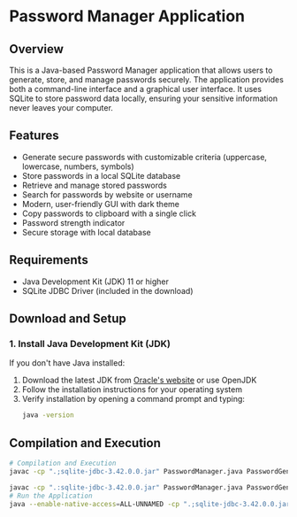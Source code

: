 # Password Manager Application

## Overview

This is a Java-based Password Manager application that allows users to generate, store, and manage passwords securely. The application provides both a command-line interface and a graphical user interface. It uses SQLite to store password data locally, ensuring your sensitive information never leaves your computer.

## Features

- Generate secure passwords with customizable criteria (uppercase, lowercase, numbers, symbols)
- Store passwords in a local SQLite database
- Retrieve and manage stored passwords
- Search for passwords by website or username
- Modern, user-friendly GUI with dark theme
- Copy passwords to clipboard with a single click
- Password strength indicator
- Secure storage with local database

## Requirements

- Java Development Kit (JDK) 11 or higher
- SQLite JDBC Driver (included in the download)

## Download and Setup

### 1. Install Java Development Kit (JDK)

If you don't have Java installed:

1. Download the latest JDK from [Oracle's website](https://www.oracle.com/java/technologies/javase-downloads.html) or use OpenJDK
2. Follow the installation instructions for your operating system
3. Verify installation by opening a command prompt and typing:
   ```bash
   java -version

## Compilation and Execution
```bash
# Compilation and Execution
javac -cp ".;sqlite-jdbc-3.42.0.0.jar" PasswordManager.java PasswordGeneratorApp.java PasswordGeneratorGUI.java

javac -cp ".:sqlite-jdbc-3.42.0.0.jar" PasswordManager.java PasswordGeneratorApp.java PasswordGeneratorGUI.java
# Run the Application
java --enable-native-access=ALL-UNNAMED -cp ".;sqlite-jdbc-3.42.0.0.jar" PasswordGeneratorGUI
```
